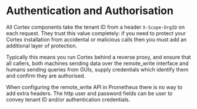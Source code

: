 # Authentication and Authorisation

All Cortex components take the tenant ID from a header `X-Scope-OrgID`
on each request. They trust this value completely: if you need to
protect your Cortex installation from accidental or malicious calls
then you must add an additional layer of protection.

Typically this means you run Cortex behind a reverse proxy, and ensure
that all callers, both machines sending data over the remote_write
interface and humans sending queries from GUIs, supply credentials
which identify them and confirm they are authorised.

When configuring the remote_write API in Prometheus there is no way to
add extra headers. The http user and password fields can be user to
convey tenant ID and/or authentication credentials.
